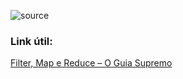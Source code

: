 ![source](https://user-images.githubusercontent.com/52453558/81337501-7832d680-9081-11ea-9ffb-414302a28c5c.gif)

### Link útil:
[Filter, Map e Reduce – O Guia Supremo](https://devsamurai.com.br/javascript-filter-map-reduce-guia-supremo/)
